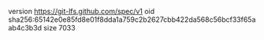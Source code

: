 version https://git-lfs.github.com/spec/v1
oid sha256:65142e0e85fd8e01f8dda1a759c2b2627cbb422da568c56bcf33f65aab4c3b3d
size 7033
